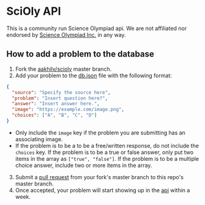 # SciOly API

This is a community run Science Olympiad api. We are not affiliated nor endorsed by [Science Olympiad Inc.](https://www.soinc.org) in any way.

## How to add a problem to the database

1. Fork the [aakhilv/scioly](https://github.com/aakhilv/scioly/fork) master branch.
2. Add your problem to the [db.json](https://github.com/aakhilv/scioly/blob/main/db.json) file with the following format:

```json
{
  "source": "Specify the source here",
  "problem": "Insert question here?",
  "answer": "Insert answer here.",
  "image": "https://example.com/image.png",
  "choices": ["A", "B", "C", "D"]
}
```

* Only include the `image` key if the problem you are submitting has an associating image.
* If the problem is to be a to be a free/written response, do not include the `choices` key. If the problem is to be a true or false answer, only put two items in the array as `["true", "false"]`. If the problem is to be a multiple choice answer, include two or more items in the array.

3. Submit a [pull request](https://github.com/aakhilv/scioly/compare) from your fork's master branch to this repo's master branch.
4. Once accepted, your problem will start showing up in the [api](https://scioly.js.org/api) within a week.
